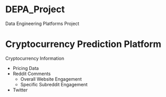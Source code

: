 # DEPA_Project
Data Engineering Platforms Project

# Cryptocurrency Prediction Platform
Cryptocurrency Information
- Pricing Data
- Reddit Comments
  - Overall Website Engagement
  - Specific Subreddit Engagement
- Twitter 
